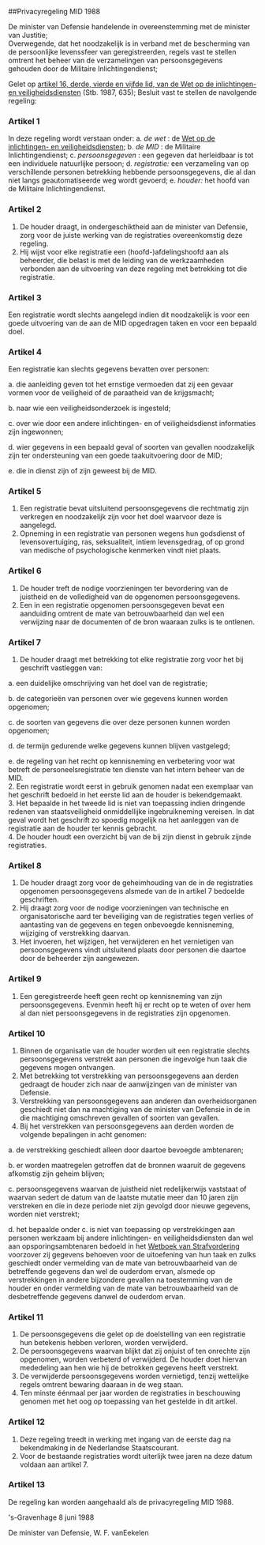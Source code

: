 <meta http-equiv='Content-Type' content='text/html; charset=utf-8' />

##Privacyregeling MID 1988

De minister van Defensie handelende in overeenstemming met de minister van Justitie;  
Overwegende, dat het noodzakelijk is in verband met de bescherming van de persoonlijke levenssfeer van geregistreerden, regels vast te stellen omtrent het beheer van de verzamelingen van persoonsgegevens gehouden door de Militaire Inlichtingendienst;

Gelet op [artikel 16, derde, vierde en vijfde lid, van de Wet op de inlichtingen- en veiligheidsdiensten](../../../../../wet/wet/op/de/inlichtingen-/en/veiligheidsdiensten/BWBR0004244/README.md) (Stb. 1987, 635);
Besluit vast te stellen de navolgende regeling:    

### Artikel  1  

In deze regeling wordt verstaan onder:   a.  *de wet*   : de [Wet op de inlichtingen- en veiligheidsdiensten](../../../../../wet/wet/op/de/inlichtingen-/en/veiligheidsdiensten/BWBR0004244/README.md);    b.  *de MID*   : de Militaire Inlichtingendienst;    c.  *persoonsgegeven*   : een gegeven dat herleidbaar is tot een individuele natuurlijke persoon;    d.  *registratie:*   een verzameling van op verschillende personen betrekking hebbende persoonsgegevens, die al dan niet langs geautomatiseerde weg wordt gevoerd;    e.  *houder:*   het hoofd van de Militaire Inlichtingendienst.     

### Artikel  2  

1.  De houder draagt, in ondergeschiktheid aan de minister van Defensie, zorg voor de juiste werking van de registraties overeenkomstig deze regeling.   
2.  Hij wijst voor elke registratie een (hoofd-)afdelingshoofd aan als beheerder, die belast is met de leiding van de werkzaamheden verbonden aan de uitvoering van deze regeling met betrekking tot die registratie.   

### Artikel  3  

Een registratie wordt slechts aangelegd indien dit noodzakelijk is voor een goede uitvoering van de aan de MID opgedragen taken en voor een bepaald doel.  

### Artikel  4  

Een registratie kan slechts gegevens bevatten over personen: 

a. die aanleiding geven tot het ernstige vermoeden dat zij een gevaar vormen voor de veiligheid of de paraatheid van de krijgsmacht;  

b. naar wie een veiligheidsonderzoek is ingesteld;  

c. over wie door een andere inlichtingen- en of veiligheidsdienst informaties zijn ingewonnen;  

d. wier gegevens in een bepaald geval of soorten van gevallen noodzakelijk zijn ter ondersteuning van een goede taakuitvoering door de MID;  

e. die in dienst zijn of zijn geweest bij de MID.    

### Artikel  5  

1.  Een registratie bevat uitsluitend persoonsgegevens die rechtmatig zijn verkregen en noodzakelijk zijn voor het doel waarvoor deze is aangelegd.   
2.  Opneming in een registratie van personen wegens hun godsdienst of levensovertuiging, ras, seksualiteit, intiem levensgedrag, of op grond van medische of psychologische kenmerken vindt niet plaats.   

### Artikel  6  

1.  De houder treft de nodige voorzieningen ter bevordering van de juistheid en de volledigheid van de opgenomen persoonsgegevens.   
2.  Een in een registratie opgenomen persoonsgegeven bevat een aanduiding omtrent de mate van betrouwbaarheid dan wel een verwijzing naar de documenten of de bron waaraan zulks is te ontlenen.   

### Artikel  7  

1.  De houder draagt met betrekking tot elke registratie zorg voor het bij geschrift vastleggen van: 

a. een duidelijke omschrijving van het doel van de registratie;  

b. de categorieën van personen over wie gegevens kunnen worden opgenomen;  

c. de soorten van gegevens die over deze personen kunnen worden opgenomen;  

d. de termijn gedurende welke gegevens kunnen blijven vastgelegd;  

e. de regeling van het recht op kennisneming en verbetering voor wat betreft de personeelsregistratie ten dienste van het intern beheer van de MID.     
2.  Een registratie wordt eerst in gebruik genomen nadat een exemplaar van het geschrift bedoeld in het eerste lid aan de houder is bekendgemaakt.   
3.  Het bepaalde in het tweede lid is niet van toepassing indien dringende redenen van staatsveiligheid onmiddellijke ingebruikneming vereisen. In dat geval wordt het geschrift zo spoedig mogelijk na het aanleggen van de registratie aan de houder ter kennis gebracht.   
4.  De houder houdt een overzicht bij van de bij zijn dienst in gebruik zijnde registraties.   

### Artikel  8  

1.  De houder draagt zorg voor de geheimhouding van de in de registraties opgenomen persoonsgegevens alsmede van de in artikel 7 bedoelde geschriften.   
2.  Hij draagt zorg voor de nodige voorzieningen van technische en organisatorische aard ter beveiliging van de registraties tegen verlies of aantasting van de gegevens en tegen onbevoegde kennisneming, wijziging of verstrekking daarvan.   
3.  Het invoeren, het wijzigen, het verwijderen en het vernietigen van persoonsgegevens vindt uitsluitend plaats door personen die daartoe door de beheerder zijn aangewezen.   

### Artikel  9  

1.  Een geregistreerde heeft geen recht op kennisneming van zijn persoonsgegevens. Evenmin heeft hij er recht op te weten of over hem al dan niet persoonsgegevens in de registraties zijn opgenomen.   

### Artikel  10  

1.  Binnen de organisatie van de houder worden uit een registratie slechts persoonsgegevens verstrekt aan personen die ingevolge hun taak die gegevens mogen ontvangen.   
2.  Met betrekking tot verstrekking van persoonsgegevens aan derden gedraagt de houder zich naar de aanwijzingen van de minister van Defensie.   
3.  Verstrekking van persoonsgegevens aan anderen dan overheidsorganen geschiedt niet dan na machtiging van de minister van Defensie in de in die machtiging omschreven gevallen of soorten van gevallen.   
4.  Bij het verstrekken van persoonsgegevens aan derden worden de volgende bepalingen in acht genomen: 

a. de verstrekking geschiedt alleen door daartoe bevoegde ambtenaren;  

b. er worden maatregelen getroffen dat de bronnen waaruit de gegevens afkomstig zijn geheim blijven;  

c. persoonsgegevens waarvan de juistheid niet redelijkerwijs vaststaat of waarvan sedert de datum van de laatste mutatie meer dan 10 jaren zijn verstreken en die in deze periode niet zijn gevolgd door nieuwe gegevens, worden niet verstrekt;  

d. het bepaalde onder c. is niet van toepassing op verstrekkingen aan personen werkzaam bij andere inlichtingen- en veiligheidsdiensten dan wel aan opsporingsambtenaren bedoeld in het [Wetboek van Strafvordering](../../../../../wet/wet/van/15/januari/1921/BWBR0001903/README.md) voorzover zij gegevens behoeven voor de uitoefening van hun taak en zulks geschiedt onder vermelding van de mate van betrouwbaarheid van de betreffende gegevens dan wel de ouderdom ervan, alsmede op verstrekkingen in andere bijzondere gevallen na toestemming van de houder en onder vermelding van de mate van betrouwbaarheid van de desbetreffende gegevens danwel de ouderdom ervan.     

### Artikel  11  

1.  De persoonsgegevens die gelet op de doelstelling van een registratie hun betekenis hebben verloren, worden verwijderd.   
2.  De persoonsgegevens waarvan blijkt dat zij onjuist of ten onrechte zijn opgenomen, worden verbeterd of verwijderd. De houder doet hiervan mededeling aan hen wie hij de betrokken gegevens heeft verstrekt.   
3.  De verwijderde persoonsgegevens worden vernietigd, tenzij wettelijke regels omtrent bewaring daaraan in de weg staan.   
4.  Ten minste éénmaal per jaar worden de registraties in beschouwing genomen met het oog op toepassing van het gestelde in dit artikel.   

### Artikel  12  

1.  Deze regeling treedt in werking met ingang van de eerste dag na bekendmaking in de Nederlandse Staatscourant.   
2.  Voor de bestaande registraties wordt uiterlijk twee jaren na deze datum voldaan aan artikel 7.   

### Artikel  13  

De regeling kan worden aangehaald als de privacyregeling MID 1988.  

's-Gravenhage 
8 juni 1988    

De 
minister van Defensie, 
W. F. vanEekelen    
